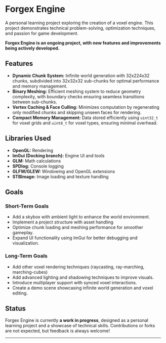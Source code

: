 # Forgex Engine

A personal learning project exploring the creation of a voxel engine. This project demonstrates technical problem-solving, optimization techniques, and passion for game development. 

**Forgex Engine is an ongoing project, with new features and improvements being actively developed.**

## Features
- **Dynamic Chunk System:** Infinite world generation with 32x224x32 chunks, subdivided into 32x32x32 sub-chunks for optimal performance and memory management.
- **Binary Meshing:** Efficient meshing system to reduce geometry complexity, with boundary checks ensuring seamless transitions between sub-chunks.
- **Vertex Caching & Face Culling:** Minimizes computation by regenerating only modified chunks and skipping unseen faces for rendering.
- **Compact Memory Management:** Data stored efficiently using `uint32_t` for voxel grids and `uint8_t` for voxel types, ensuring minimal overhead.

## Libraries Used
- **OpenGL:** Rendering
- **ImGui (Docking branch):** Engine UI and tools
- **GLM:** Math calculations
- **SPDlog:** Console logging
- **GLFW/GLEW:** Windowing and OpenGL extensions
- **STBImage:** Image loading and texture handling

## Goals
### Short-Term Goals
- Add a skybox with ambient light to enhance the world environment.
- Implement a project structure with asset handling
- Optimize chunk loading and meshing performance for smoother gameplay.
- Expand UI functionality using ImGui for better debugging and visualization.

### Long-Term Goals
- Add other voxel rendering techniques (raycasting, ray-marching, marching-cubes)
- Add advanced lighting and shadowing techniques to improve visuals.
- Introduce multiplayer support with synced voxel interactions.
- Create a demo scene showcasing infinite world generation and voxel editing.

## Status
Forgex Engine is currently **a work in progress**, designed as a personal learning project and a showcase of technical skills. Contributions or forks are not expected, but feedback is always welcome!

---
